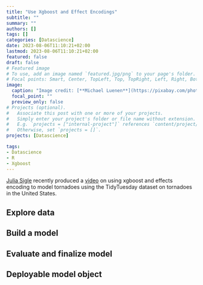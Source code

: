 ```yaml
---
title: "Use Xgboost and Effect Encodings"
subtitle: ""
summary: ""
authors: []
tags: []
categories: [Datascience]
date: 2023-08-06T11:10:21+02:00
lastmod: 2023-08-06T11:10:21+02:00
featured: false
draft: false
# Featured image
# To use, add an image named `featured.jpg/png` to your page's folder.
# Focal points: Smart, Center, TopLeft, Top, TopRight, Left, Right, BottomLeft, Bottom, BottomRight.
image:
  caption: "Image credit: [**Michael Luenen**](https://pixabay.com/photos/penguins-shore-beach-4710224)"
  focal_point: ""
  preview_only: false
# Projects (optional).
#   Associate this post with one or more of your projects.
#   Simply enter your project's folder or file name without extension.
#   E.g. `projects = ["internal-project"]` references `content/project/deep-learning/index.md`.
#   Otherwise, set `projects = []`.
projects: [Datascience]

tags:
- Datascience
- R
- Xgboost
---
```


[Julia Sigle](https://juliasilge.com/) recently produced a [video](https://www.youtube.com/watch?v=S3QBlcNFKAI&t=1176s&ab_channel=JuliaSilge) on using xgboost and effects encoding to model tornadoes using the TidyTuesday dataset on tornadoes in the United States.

## Explore data

## Build a model

## Evaluate and finalize model

## Deployable model object



